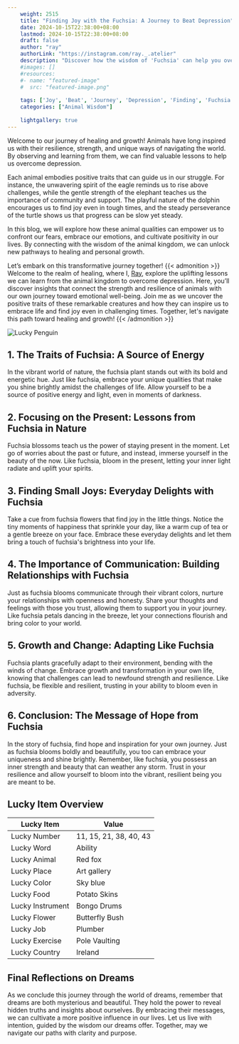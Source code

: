 ```yaml
---
    weight: 2515
    title: "Finding Joy with the Fuchsia: A Journey to Beat Depression"  # Assuming 'title' column exists
    date: 2024-10-15T22:38:00+08:00
    lastmod: 2024-10-15T22:38:00+08:00
    draft: false
    author: "ray"
    authorLink: "https://instagram.com/ray._.atelier"
    description: "Discover how the wisdom of 'Fuchsia' can help you overcome depression and find joy in your life journey."
    #images: []
    #resources:
    #- name: "featured-image"
    #  src: "featured-image.png"
    
    tags: ['Joy', 'Beat', 'Journey', 'Depression', 'Finding', 'Fuchsia']
    categories: ["Animal Wisdom"]
    
    lightgallery: true
---
```

    
Welcome to our journey of healing and growth! Animals have long inspired us with their resilience, strength, and unique ways of navigating the world. By observing and learning from them, we can find valuable lessons to help us overcome depression.

Each animal embodies positive traits that can guide us in our struggle. For instance, the unwavering spirit of the eagle reminds us to rise above challenges, while the gentle strength of the elephant teaches us the importance of community and support. The playful nature of the dolphin encourages us to find joy even in tough times, and the steady perseverance of the turtle shows us that progress can be slow yet steady.

In this blog, we will explore how these animal qualities can empower us to confront our fears, embrace our emotions, and cultivate positivity in our lives. By connecting with the wisdom of the animal kingdom, we can unlock new pathways to healing and personal growth.

Let’s embark on this transformative journey together!
{{< admonition >}}
Welcome to the realm of healing, where I, [Ray](https://instagram.com/ray._.atelier), explore the uplifting lessons we can learn from the animal kingdom to overcome depression. Here, you’ll discover insights that connect the strength and resilience of animals with our own journey toward emotional well-being. Join me as we uncover the positive traits of these remarkable creatures and how they can inspire us to embrace life and find joy even in challenging times. Together, let's navigate this path toward healing and growth!
{{< /admonition >}}

![Lucky Penguin](https://cdn.pixabay.com/photo/2024/09/07/02/34/penguins-9028827_1280.jpg "Lucky Penguin")

## 1. The Traits of Fuchsia: A Source of Energy
In the vibrant world of nature, the fuchsia plant stands out with its bold and energetic hue. Just like fuchsia, embrace your unique qualities that make you shine brightly amidst the challenges of life. Allow yourself to be a source of positive energy and light, even in moments of darkness.

## 2. Focusing on the Present: Lessons from Fuchsia in Nature
Fuchsia blossoms teach us the power of staying present in the moment. Let go of worries about the past or future, and instead, immerse yourself in the beauty of the now. Like fuchsia, bloom in the present, letting your inner light radiate and uplift your spirits.

## 3. Finding Small Joys: Everyday Delights with Fuchsia
Take a cue from fuchsia flowers that find joy in the little things. Notice the tiny moments of happiness that sprinkle your day, like a warm cup of tea or a gentle breeze on your face. Embrace these everyday delights and let them bring a touch of fuchsia's brightness into your life.

## 4. The Importance of Communication: Building Relationships with Fuchsia
Just as fuchsia blooms communicate through their vibrant colors, nurture your relationships with openness and honesty. Share your thoughts and feelings with those you trust, allowing them to support you in your journey. Like fuchsia petals dancing in the breeze, let your connections flourish and bring color to your world.

## 5. Growth and Change: Adapting Like Fuchsia
Fuchsia plants gracefully adapt to their environment, bending with the winds of change. Embrace growth and transformation in your own life, knowing that challenges can lead to newfound strength and resilience. Like fuchsia, be flexible and resilient, trusting in your ability to bloom even in adversity.

## 6. Conclusion: The Message of Hope from Fuchsia
In the story of fuchsia, find hope and inspiration for your own journey. Just as fuchsia blooms boldly and beautifully, you too can embrace your uniqueness and shine brightly. Remember, like fuchsia, you possess an inner strength and beauty that can weather any storm. Trust in your resilience and allow yourself to bloom into the vibrant, resilient being you are meant to be.


## Lucky Item Overview
| Lucky Item          | Value              |
|---------------|--------------------|
| Lucky Number        | 11, 15, 21, 38, 40, 43  |
| Lucky Word          | Ability |
| Lucky Animal        | Red fox |
| Lucky Place         | Art gallery     |
| Lucky Color         | Sky blue     |
| Lucky Food          | Potato Skins      |
| Lucky Instrument    | Bongo Drums |
| Lucky Flower        | Butterfly Bush    |
| Lucky Job           | Plumber       |
| Lucky Exercise      | Pole Vaulting  |
| Lucky Country       | Ireland    |


##  Final Reflections on Dreams

As we conclude this journey through the world of dreams, remember that dreams are both mysterious and beautiful. They hold the power to reveal hidden truths and insights about ourselves. By embracing their messages, we can cultivate a more positive influence in our lives. Let us live with intention, guided by the wisdom our dreams offer. Together, may we navigate our paths with clarity and purpose.
